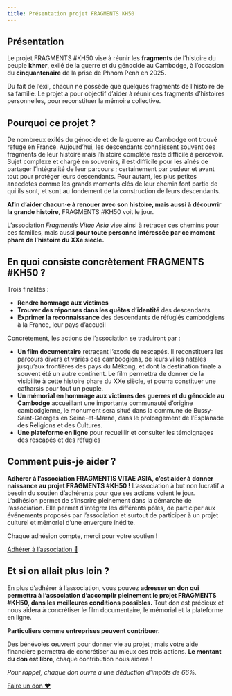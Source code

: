 ```yaml
---
title: Présentation projet FRAGMENTS KH50
---
```


## Présentation

Le projet FRAGMENTS #KH50 vise à réunir les **fragments** de l’histoire du peuple **khmer**, exilé de la guerre et du génocide au Cambodge, à l’occasion du **cinquantenaire** de la prise de Phnom Penh en 2025.

Du fait de l’exil, chacun ne possède que quelques fragments de l’histoire de sa famille. Le projet a pour objectif d’aider à réunir ces fragments d’histoires personnelles, pour reconstituer la mémoire collective.

## Pourquoi ce projet ?

De nombreux exilés du génocide et de la guerre au Cambodge ont trouvé refuge en France. Aujourd’hui, les descendants connaissent souvent des fragments de leur histoire mais l’histoire complète reste difficile à percevoir. Sujet complexe et chargé en souvenirs, il est difficile pour les aînés de partager l’intégralité de leur parcours ; certainement par pudeur et avant tout pour protéger leurs descendants. Pour autant, les plus petites anecdotes comme les grands moments clés de leur chemin font partie de qui ils sont, et sont au fondement de la construction de leurs descendants.

**Afin d’aider chacun·e à renouer avec son histoire, mais aussi à découvrir la grande histoire**, FRAGMENTS #KH50 voit le jour.

L’association _Fragmentis Vitae Asia_ vise ainsi à retracer ces chemins pour ces familles, mais aussi **pour toute personne intéressée par ce moment phare de l’histoire du XXe siècle.**

## En quoi consiste concrètement FRAGMENTS #KH50 ?

Trois finalités :

- **Rendre hommage aux victimes**
- **Trouver des réponses dans les quêtes d’identité** des descendants
- **Exprimer la reconnaissance** des descendants de réfugiés cambodgiens à la France, leur pays d’accueil

Concrètement, les actions de l’association se traduiront par :

- **Un film documentaire** retraçant l’exode de rescapés. Il reconstituera les parcours divers et variés des cambodgiens, de leurs villes natales jusqu’aux frontières des pays du Mékong, et dont la destination finale a souvent été un autre continent. Le film permettra de donner de la visibilité à cette histoire phare du XXe siècle, et pourra constituer une catharsis pour tout un peuple.
- **Un mémorial en hommage aux victimes des guerres et du génocide au Cambodge** accueillant une importante communauté d’origine cambodgienne, le monument sera situé dans la commune de Bussy-Saint-Georges en Seine-et-Marne, dans le prolongement de l’Esplanade des Religions et des Cultures.
- **Une plateforme en ligne** pour recueillir et consulter les témoignages des rescapés et des réfugiés

## Comment puis-je aider ?

**Adhérer à l’association FRAGMENTIS VITAE ASIA, c’est aider à donner naissance au projet FRAGMENTS #KH50 !**
L’association à but non lucratif a besoin du soutien d’adhérents pour que ses actions voient le jour. L’adhésion permet de s’inscrire pleinement dans la démarche de l’association. Elle permet d’intégrer les différents pôles, de participer aux événements proposés par l’association et surtout de participer à un projet culturel et mémoriel d’une envergure inédite.

Chaque adhésion compte, merci pour votre soutien !

[Adhérer à l’association 🤝](https://www.helloasso.com/associations/fragmentis-vitae/adhesions/adhesion)

## Et si on allait plus loin ?

En plus d’adhérer à l’association, vous pouvez **adresser un don qui permettra à l’association d’accomplir pleinement le projet FRAGMENTS #KH50, dans les meilleures conditions possibles.** Tout don est précieux et nous aidera à concrétiser le film documentaire, le mémorial et la plateforme en ligne.

**Particuliers comme entreprises peuvent contribuer.**

Des bénévoles œuvrent pour donner vie au projet ; mais votre aide financière permettra de concrétiser au mieux ces trois actions. **Le montant du don est libre**, chaque contribution nous aidera !

_Pour rappel, chaque don ouvre à une déduction d'impôts de 66%._

[Faire un don ❤️](https://www.helloasso.com/associations/fragmentis-vitae/formulaires/1)
